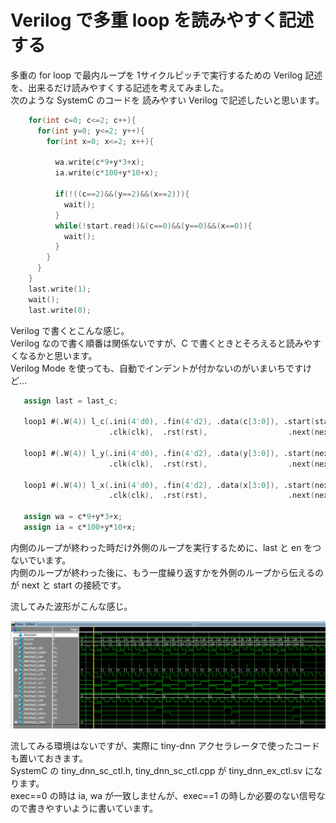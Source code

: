 # Verilog で多重 loop を読みやすく記述する

多重の for loop で最内ループを 1サイクルピッチで実行するための Verilog 記述を、出来るだけ読みやすくする記述を考えてみました。  
次のような SystemC のコードを 読みやすい Verilog で記述したいと思います。

```c++
    for(int c=0; c<=2; c++){
      for(int y=0; y<=2; y++){
        for(int x=0; x<=2; x++){

          wa.write(c*9+y*3+x);
          ia.write(c*100+y*10+x);

          if(!((c==2)&&(y==2)&&(x==2))){
            wait();
          }
          while(!start.read()&(c==0)&&(y==0)&&(x==0)){
            wait();
          }
        }
      }
    }
    last.write(1);
    wait();
    last.write(0);
```

Verilog で書くとこんな感じ。  
Verilog なので書く順番は関係ないですが、C で書くときとそろえると読みやすくなるかと思います。  
Verilog Mode を使っても、自動でインデントが付かないのがいまいちですけど…

```verilog
   assign last = last_c;

   loop1 #(.W(4)) l_c(.ini(4'd0), .fin(4'd2), .data(c[3:0]), .start(start),  .last(last_c),
                      .clk(clk),  .rst(rst),                  .next(next_c),   .en(last_y) );

   loop1 #(.W(4)) l_y(.ini(4'd0), .fin(4'd2), .data(y[3:0]), .start(next_c), .last(last_y),
                      .clk(clk),  .rst(rst),                  .next(next_y),   .en(last_x) );

   loop1 #(.W(4)) l_x(.ini(4'd0), .fin(4'd2), .data(x[3:0]), .start(next_y), .last(last_x),
                      .clk(clk),  .rst(rst),                  .next(next_x),   .en(1'b1) );

   assign wa = c*9+y*3+x;
   assign ia = c*100+y*10+x;
```

内側のループが終わった時だけ外側のループを実行するために、last と en をつないでいます。  
内側のループが終わった後に、もう一度繰り返すかを外側のループから伝えるのが next と start の接続です。

流してみた波形がこんな感じ。

![wave](wave.png)

流してみる環境はないですが、実際に tiny-dnn アクセラレータで使ったコードも置いておきます。  
SystemC の tiny_dnn_sc_ctl.h, tiny_dnn_sc_ctl.cpp が tiny_dnn_ex_ctl.sv になります。  
exec==0 の時は ia, wa が一致しませんが、exec==1 の時しか必要のない信号なので書きやすいように書いています。
